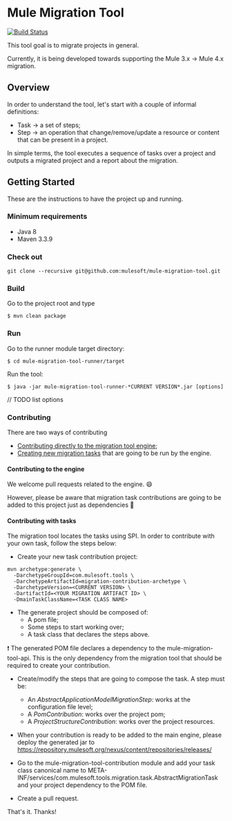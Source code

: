 # Mule Migration Tool
[![Build Status](https://munit.ci.cloudbees.com/job/MMT-1.x/badge/icon)](https://munit.ci.cloudbees.com/job/MMT-1.x)

This tool goal is to migrate projects in general.

Currently, it is being developed towards supporting the Mule 3.x &#8594; Mule 4.x migration.

## Overview

In order to understand the tool, let's start with a couple of informal definitions:

- Task &#8594; a set of steps;
- Step &#8594; an operation that change/remove/update a resource or content that can be present in a project.

In simple terms, the tool executes a sequence of tasks over a project and outputs a migrated project and a report about the migration.

## Getting Started

These are the instructions to have the project up and running.

### Minimum requirements

- Java 8
- Maven 3.3.9

### Check out

```
git clone --recursive git@github.com:mulesoft/mule-migration-tool.git 
```

### Build

Go to the project root and type

```
$ mvn clean package
```

### Run

Go to the runner module target directory:

```
$ cd mule-migration-tool-runner/target
```

Run the tool:

```
$ java -jar mule-migration-tool-runner-*CURRENT VERSION*.jar [options]
```

// TODO list options

### Contributing

There are two ways of contributing

- [Contributing directly to the migration tool engine](#contributing-to-the-engine);
- [Creating new migration tasks](#contributing-with-tasks) that are going to be run by the engine.

#### Contributing to the engine

We welcome pull requests related to the engine. :smile:

However, please be aware that migration task contributions are going to be added to this project just as dependencies :grimacing:

#### Contributing with tasks

The migration tool locates the tasks using SPI. In order to contribute with your own task, follow the steps below:

- Create your new task contribution project:

```
mvn archetype:generate \
  -DarchetypeGroupId=com.mulesoft.tools \
  -DarchetypeArtifactId=migration-contribution-archetype \
  -DarchetypeVersion=<CURRENT VERSION> \
  -DartifactId=<YOUR MIGRATION ARTIFACT ID> \
  -DmainTaskClassName=<TASK CLASS NAME>
```

* The generate project should be composed of:
    - A pom file;
    - Some steps to start working over;
    - A task class that declares the steps above.

 :exclamation: The generated POM file declares a dependency to the mule-migration-tool-api. This is the only dependency from the migration tool that should be required to create your contribution.


* Create/modify the steps that are going to compose the task. A step must be:
    - An _AbstractApplicationModelMigrationStep_: works at the configuration file level;
    - A _PomContribution_: works over the project pom;
    - A _ProjectStructureContribution_: works over the project resources.

 * When your contribution is ready to be added to the main engine, please deploy the generated jar to https://repository.mulesoft.org/nexus/content/repositories/releases/
 * Go to the mule-migration-tool-contribution module and add your task class canonical name to META-INF/services/com.mulesoft.tools.migration.task.AbstractMigrationTask and your project dependency to the POM file.
 * Create a pull request.

 That's it. Thanks!